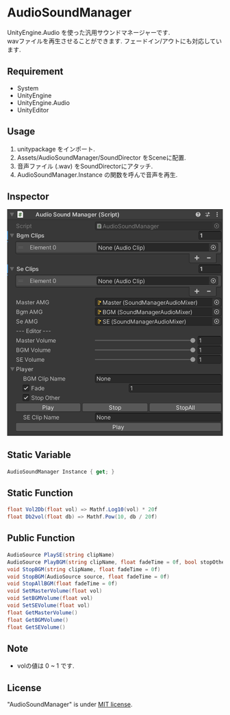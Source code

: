 # AudioSoundManager

UnityEngine.Audio を使った汎用サウンドマネージャーです.\
wavファイルを再生させることができます. フェードイン/アウトにも対応しています.

## Requirement
* System
* UnityEngine
* UnityEngine.Audio
* UnityEditor

## Usage
1. unitypackage をインポート.
2. Assets/AudioSoundManager/SoundDirector をSceneに配置.
3. 音声ファイル (.wav) をSoundDirectorにアタッチ.
4. AudioSoundManager.Instance の関数を呼んで音声を再生.

## Inspector
![](img/inspectorView.png)
## Static Variable
```cs
AudioSoundManager Instance { get; }
```
## Static Function
```cs
float Vol2Db(float vol) => Mathf.Log10(vol) * 20f
float Db2vol(float db) => Mathf.Pow(10, db / 20f)
```

## Public Function
```cs
AudioSource PlaySE(string clipName)
AudioSource PlayBGM(string clipName, float fadeTime = 0f, bool stopOther = true)
void StopBGM(string clipName, float fadeTime = 0f)
void StopBGM(AudioSource source, float fadeTime = 0f)
void StopAllBGM(float fadeTime = 0f)
void SetMasterVolume(float vol)
void SetBGMVolume(float vol)
void SetSEVolume(float vol)
float GetMasterVolume()
float GetBGMVolume()
float GetSEVolume()
```
## Note
* volの値は 0 ~ 1 です.

## License
"AudioSoundManager" is under [MIT license](https://en.wikipedia.org/wiki/MIT_License).